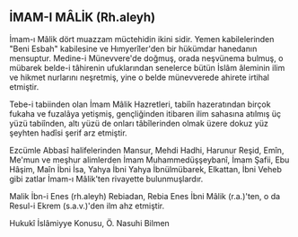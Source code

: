 ## İMAM-I MÂLİK (Rh.aleyh)

İmam-ı Mâlik dört muazzam müctehidin ikini sidir. Yemen kabilelerinden "Beni Esbah" kabilesine ve Hımyerîler'den bir hükümdar hanedanın mensuptur. Medine-i Münevvere'de doğmuş, orada neşvünema bulmuş, o mübarek belde-i tâhirenin ufuklarından senelerce bütün İslâm âleminin ilim ve hikmet nurlarını neşretmiş, yine o belde münevverede ahirete irtihal etmiştir.

Tebe-i tabiinden olan İmam Mâlik Hazretleri, tabiîn hazeratından birçok fukaha ve fuzalâya yetişmiş, gençliğinden itibaren ilim sahasına atılmış üç yüzü tabiînden, altı yüzü de onları tâbîlerinden olmak üzere dokuz yüz şeyhten hadîsi şerif arz etmiştir.

Ezcümle Abbasî halifelerinden Mansur, Mehdi Hadhi, Harunur Reşid, Emîn, Me'mun ve meşhur alimlerden İmam Muhammedüşşeybanî, İmam Şafii, Ebu Hâşim, Maîn İbni İsa, Yahya İbni Yahya İbnülmübarek, Elkattan, İbni Veheb gibi zatlar İmam-ı Mâlik'ten rivayette bulunmuşlardır.

Malik İbn-i Enes (rh.aleyh) Rebiadan, Rebia Enes İbni Mâlik (r.a.)'ten, o da Resul-i Ekrem (s.a.v.)'den ilm ahz etmiştir.

Hukukî İslâmiyye Konusu, Ö. Nasuhi Bilmen
